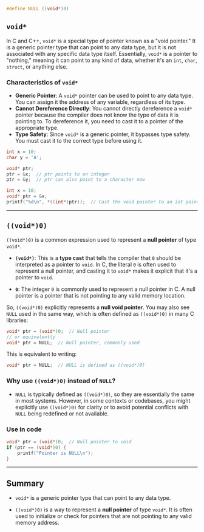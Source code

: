 
```c
#define NULL ((void*)0)
```

## `void*`

In C and C++, `void*` is a special type of pointer known as a "void pointer." It is a generic pointer type that can point to any data type, but it is not associated with any specific data type itself. Essentially, `void*` is a pointer to "nothing," meaning it can point to any kind of data, whether it's an `int`, `char`, `struct`, or anything else.

### Characteristics of `void*`

- **Generic Pointer**: A `void*` pointer can be used to point to any data type. You can assign it the address of any variable, regardless of its type.
- **Cannot Dereference Directly**: You cannot directly dereference a `void*` pointer because the compiler does not know the type of data it is pointing to. To dereference it, you need to cast it to a pointer of the appropriate type.
- **Type Safety**: Since `void*` is a generic pointer, it bypasses type safety. You must cast it to the correct type before using it.

```c
int x = 10;
char y = 'A';

void* ptr;
ptr = &x;  // ptr points to an integer
ptr = &y;  // ptr can also point to a character now
```

```c
int x = 10;
void* ptr = &x;
printf("%d\n", *((int*)ptr));  // Cast the void pointer to an int pointer before dereferencing
```

---

## `((void*)0)`

`((void*)0)` is a common expression used to represent a **null pointer** of type `void*`.

- **`(void*)`**: This is a **type cast** that tells the compiler that `0` should be interpreted as a pointer to `void`. In C, the literal `0` is often used to represent a null pointer, and casting it to `void*` makes it explicit that it's a pointer to `void`.
    
- **`0`**: The integer `0` is commonly used to represent a null pointer in C. A null pointer is a pointer that is not pointing to any valid memory location.
    

So, `((void*)0)` explicitly represents a **null void pointer**. You may also see `NULL` used in the same way, which is often defined as `((void*)0)` in many C libraries:

```c
void* ptr = (void*)0;  // Null pointer
// or equivalently
void* ptr = NULL;  // Null pointer, commonly used
```

This is equivalent to writing:

```c
void* ptr = NULL;  // NULL is defined as ((void*)0)
```

### Why use `((void*)0)` instead of `NULL`?

- `NULL` is typically defined as `((void*)0)`, so they are essentially the same in most systems. However, in some contexts or codebases, you might explicitly use `((void*)0)` for clarity or to avoid potential conflicts with `NULL` being redefined or not available.
    

### Use in code

```c
void* ptr = (void*)0;  // Null pointer to void
if (ptr == (void*)0) {
    printf("Pointer is NULL\n");
}
```

---

## Summary

- `void*` is a generic pointer type that can point to any data type.
    
- `((void*)0)` is a way to represent a **null pointer** of type `void*`. It is often used to initialize or check for pointers that are not pointing to any valid memory address.